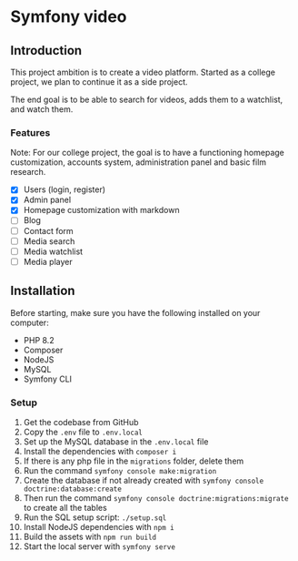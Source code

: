 # Symfony video

## Introduction

This project ambition is to create a video platform. Started as a college project, we plan to continue it as a side project.

The end goal is to be able to search for videos, adds them to a watchlist, and watch them.

### Features

Note: For our college project, the goal is to have a functioning homepage customization, accounts system, administration panel and  basic film research. 

- [x] Users (login, register)
- [x] Admin panel
- [x] Homepage customization with markdown
- [ ] Blog
- [ ] Contact form
- [ ] Media search
- [ ] Media watchlist
- [ ] Media player

## Installation

Before starting, make sure you have the following installed on your computer:
- PHP 8.2
- Composer
- NodeJS
- MySQL
- Symfony CLI

### Setup

1. Get the codebase from GitHub
2. Copy the `.env` file to `.env.local`
3. Set up the MySQL database in the `.env.local` file
4. Install the dependencies with `composer i`
5. If there is any php file in the `migrations` folder, delete them
6. Run the command `symfony console make:migration`
7. Create the database if not already created with `symfony console doctrine:database:create`
8. Then run the command `symfony console doctrine:migrations:migrate` to create all the tables
9. Run the SQL setup script: `./setup.sql`
10. Install NodeJS dependencies with `npm i`
11. Build the assets with `npm run build`
12. Start the local server with `symfony serve`